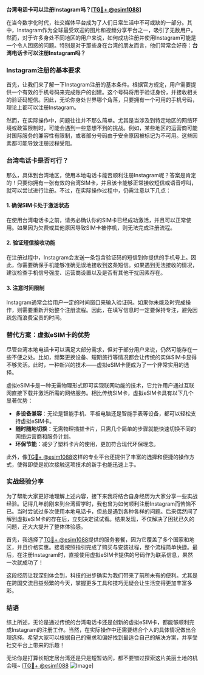 **台湾电话卡可以注册Instagram吗？[[TG💪+ @esim1088](https://t.me/s/esim1088)]**

在当今数字化时代，社交媒体平台成为了人们日常生活中不可或缺的一部分。其中，Instagram作为全球最受欢迎的图片和视频分享平台之一，吸引了无数用户。然而，对于许多身处不同地区的用户来说，如何成功注册并使用Instagram可能是一个令人困惑的问题。特别是对于那些身在台湾的朋友而言，他们常常会好奇：**台湾电话卡可以注册Instagram吗？**

### Instagram注册的基本要求

首先，让我们来了解一下Instagram注册的基本条件。根据官方规定，用户需要提供一个有效的手机号码来完成账户的创建。这个号码将用于验证身份，并接收相关的验证码短信。因此，无论你身处世界哪个角落，只要拥有一个可用的手机号码，理论上都可以注册Instagram。

然而，在实际操作中，问题往往并不那么简单。尤其是当涉及到特定地区的网络环境或政策限制时，可能会遇到一些意想不到的挑战。例如，某些地区的运营商可能对国际服务的兼容性有限制，或者部分号码由于安全原因被标记为不可用。这些因素都可能导致注册过程受阻。

### 台湾电话卡是否可行？

那么，具体到台湾地区，使用本地电话卡能否顺利注册Instagram呢？答案是肯定的！只要你拥有一张有效的台湾SIM卡，并且该卡能够正常接收短信或语音呼叫，就可以尝试进行注册。不过，在实际操作过程中，仍需注意以下几点：

#### 1. 确保SIM卡处于激活状态
在使用台湾电话卡之前，请务必确认你的SIM卡已经成功激活，并且可以正常使用。如果因为欠费或其他原因导致SIM卡被停机，则无法完成注册流程。

#### 2. 验证短信接收功能
在注册过程中，Instagram会发送一条包含验证码的短信到你提供的手机号上。因此，你需要确保手机能够准确无误地接收到这条短信。如果遇到无法接收的情况，建议检查手机信号强度、运营商设置以及是否有其他干扰因素存在。

#### 3. 注意时间限制
Instagram通常会给用户一定的时间窗口来输入验证码。如果你未能及时完成操作，则需要重新开始整个注册流程。因此，在填写信息时一定要保持专注，避免因疏忽而浪费宝贵的时间。

### 替代方案：虚拟eSIM卡的优势

尽管台湾本地电话卡可以满足大部分需求，但对于部分用户来说，仍然可能存在一些不便之处。比如，频繁更换设备、短期旅行等情况都会让传统的实体SIM卡显得不够灵活。此时，一种新兴的技术——虚拟eSIM卡便成为了一个非常实用的选择。

虚拟eSIM卡是一种无需物理形式即可实现联网功能的技术，它允许用户通过互联网直接下载并激活所需的网络服务。相比传统SIM卡，虚拟eSIM卡具有以下几个显著优势：

- **多设备兼容**：无论是智能手机、平板电脑还是智能手表等设备，都可以轻松支持虚拟eSIM卡。
- **随时随地切换**：无需物理插拔卡片，只需几个简单的步骤就能快速切换不同的网络运营商和服务计划。
- **环保节能**：减少了塑料卡片的使用，更加符合现代环保理念。

此外，像[TG💪+ @esim1088](https://t.me/s/esim1088)这样的专业平台还提供了丰富的选择和便捷的操作方式，使得即使是初次接触这项技术的新手也能迅速上手。

### 实战经验分享

为了帮助大家更好地理解上述内容，接下来我将结合自身经历为大家分享一些实战经验。记得几年前刚来到台湾留学时，我也曾为如何顺利注册Instagram而苦恼不已。当时尝试过多次使用本地电话卡，但总是遇到各种各样的问题。后来偶然间了解到虚拟eSIM卡的存在后，立刻决定试试看。结果发现，不仅解决了困扰已久的问题，还大大提升了整体体验感。

首先，我选择了[TG💪+ @esim1088](https://t.me/s/esim1088)提供的服务套餐，因为它覆盖了多个国家和地区，并且价格实惠。接着按照指引完成了购买与安装过程，整个流程简单快捷。最后，在注册Instagram时，直接使用虚拟eSIM卡提供的号码作为联系信息，果然一次就成功了！

这段经历让我深刻体会到，科技的进步确实为我们带来了前所未有的便利。尤其是在跨国交流日益频繁的今天，掌握更多工具和技巧无疑会让生活变得更加丰富多彩。

### 结语

综上所述，无论是通过传统的台湾电话卡还是创新的虚拟eSIM卡，都能够顺利完成Instagram的注册工作。当然，在实际操作中还需要结合个人的具体情况做出合理选择。希望大家可以根据自己的需求和偏好找到最适合自己的解决方案，并享受社交平台上带来的乐趣！

无论你是打算长期定居台湾还是只是短暂访问，都不要错过探索这片美丽土地的机会哦~ [[TG💪+ @esim1088](https://t.me/s/esim1088) ![Image](https://i.postimg.cc/4NQfJmqS/Snipaste-2025-05-13-00-14-12.png)]